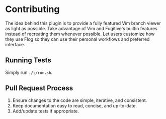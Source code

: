 # Contributing

The idea behind this plugin is to provide a fully featured Vim branch viewer as light as possible.
Take advantage of Vim and Fugitive's builtin features instead of recreating them whenever possible.
Let users customize how they use Flog so they can use their personal workflows and preferred interface.

## Running Tests

Simply run `./t/run.sh`.

## Pull Request Process

1. Ensure changes to the code are simple, iterative, and consistent.
2. Keep documentation easy to read, concise, and up-to-date.
3. Add/update tests if appropriate.
